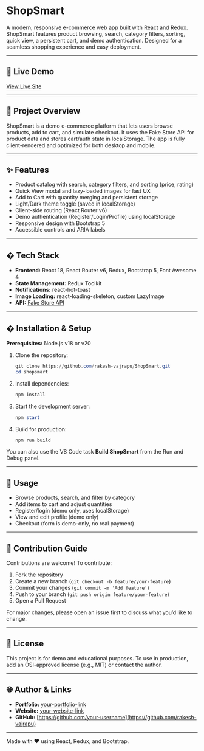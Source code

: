 
# ShopSmart

A modern, responsive e-commerce web app built with React and Redux. ShopSmart features product browsing, search, category filters, sorting, quick view, a persistent cart, and demo authentication. Designed for a seamless shopping experience and easy deployment.

---

## 🚀 Live Demo

[View Live Site](https://shopsmartweb.netlify.app/)

---

## 📝 Project Overview

ShopSmart is a demo e-commerce platform that lets users browse products, add to cart, and simulate checkout. It uses the Fake Store API for product data and stores cart/auth state in localStorage. The app is fully client-rendered and optimized for both desktop and mobile.

---

## ✨ Features

- Product catalog with search, category filters, and sorting (price, rating)
- Quick View modal and lazy-loaded images for fast UX
- Add to Cart with quantity merging and persistent storage
- Light/Dark theme toggle (saved in localStorage)
- Client-side routing (React Router v6)
- Demo authentication (Register/Login/Profile) using localStorage
- Responsive design with Bootstrap 5
- Accessible controls and ARIA labels

---

## �️ Tech Stack

- **Frontend:** React 18, React Router v6, Redux, Bootstrap 5, Font Awesome 4
- **State Management:** Redux Toolkit
- **Notifications:** react-hot-toast
- **Image Loading:** react-loading-skeleton, custom LazyImage
- **API:** [Fake Store API](https://fakestoreapi.com/)

---

## � Installation & Setup

**Prerequisites:** Node.js v18 or v20

1. Clone the repository:
   ```powershell
   git clone https://github.com/rakesh-vajrapu/ShopSmart.git
   cd shopsmart
   ```
2. Install dependencies:
   ```powershell
   npm install
   ```
3. Start the development server:
   ```powershell
   npm start
   ```
4. Build for production:
   ```powershell
   npm run build
   ```

You can also use the VS Code task **Build ShopSmart** from the Run and Debug panel.

---

## 🚦 Usage

- Browse products, search, and filter by category
- Add items to cart and adjust quantities
- Register/login (demo only, uses localStorage)
- View and edit profile (demo only)
- Checkout (form is demo-only, no real payment)

---

## 🤝 Contribution Guide

Contributions are welcome! To contribute:

1. Fork the repository
2. Create a new branch (`git checkout -b feature/your-feature`)
3. Commit your changes (`git commit -m 'Add feature'`)
4. Push to your branch (`git push origin feature/your-feature`)
5. Open a Pull Request

For major changes, please open an issue first to discuss what you’d like to change.

---

## 📄 License

This project is for demo and educational purposes. To use in production, add an OSI-approved license (e.g., MIT) or contact the author.

---

## 🌐 Author & Links

- **Portfolio:** [your-portfolio-link](https://your-portfolio.com)
- **Website:** [your-website-link](https://shopsmartweb.netlify.app/)
- **GitHub:** [https://github.com/your-username](https://github.com/rakesh-vajrapu)

---

Made with ❤️ using React, Redux, and Bootstrap.
